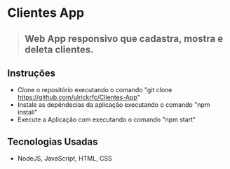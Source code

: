 # Clientes App
> ## Web App responsivo que cadastra, mostra e deleta clientes.
>
## Instruções

- Clone o repositório executando o comando "git clone https://github.com/ulrickrfc/Clientes-App"
- Instale as depêndecias da aplicação executando o comando "npm install"
- Execute a Aplicação com executando o comando "npm start"

## Tecnologias Usadas

- NodeJS, JavaScript, HTML, CSS

